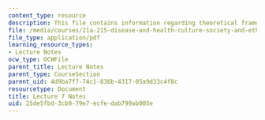 ```yaml
---
content_type: resource
description: This file contains information regarding theoretical frames.
file: /media/courses/21a-215-disease-and-health-culture-society-and-ethics-spring-2012/25de5fbd3cb979e7ecfedab799ab005e_MIT21A_215S12_lecture_07.pdf
file_type: application/pdf
learning_resource_types:
- Lecture Notes
ocw_type: OCWFile
parent_title: Lecture Notes
parent_type: CourseSection
parent_uid: 4d9ba7f7-74c1-836b-4317-05a9d33c4f8c
resourcetype: Document
title: Lecture 7 Notes
uid: 25de5fbd-3cb9-79e7-ecfe-dab799ab005e
---
```

